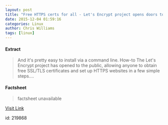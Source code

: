 ```yaml
---
layout: post
title: "Free HTTPS certs for all - Let's Encrypt project opens doors to public"
date: 2015-12-04 01:59:16
categories: Linux
author: Chris Williams
tags: [linux]
---
```



#### Extract
>And it's pretty easy to install via a command line. How-to The Let's Encrypt project has opened to the public, allowing anyone to obtain free SSL/TLS certificates and set up HTTPS websites in a few simple steps....

#### Factsheet
>factsheet unavailable

[Visit Link](http://lxer.com/module/newswire/ext_link.php?rid=222865)

id:  219868
